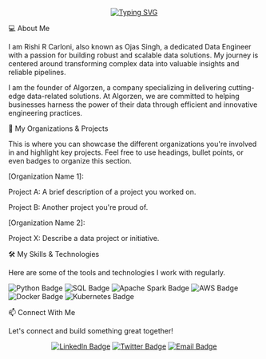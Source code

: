 <p align="center">
<a href="https://git.io/typing-svg"><img src="https://readme-typing-svg.herokuapp.com?font=Fira+Code&pause=1000&center=true&vCenter=true&random=false&width=435&lines=Hi%2C+I'm+Rishi+R+Carloni" alt="Typing SVG" /></a>
</p>

💻 About Me

I am Rishi R Carloni, also known as Ojas Singh, a dedicated Data Engineer with a passion for building robust and scalable data solutions. My journey is centered around transforming complex data into valuable insights and reliable pipelines.

I am the founder of Algorzen, a company specializing in delivering cutting-edge data-related solutions. At Algorzen, we are committed to helping businesses harness the power of their data through efficient and innovative engineering practices.

📂 My Organizations & Projects

This is where you can showcase the different organizations you're involved in and highlight key projects. Feel free to use headings, bullet points, or even badges to organize this section.

[Organization Name 1]:

Project A: A brief description of a project you worked on.

Project B: Another project you're proud of.

[Organization Name 2]:

Project X: Describe a data project or initiative.

🛠️ My Skills & Technologies

Here are some of the tools and technologies I work with regularly.

<p align="left">
<img src="https://img.shields.io/badge/Python-3776AB?style=for-the-badge&logo=python&logoColor=white" alt="Python Badge">
<img src="https://img.shields.io/badge/SQL-4479A1?style=for-the-badge&logo=mysql&logoColor=white" alt="SQL Badge">
<img src="https://img.shields.io/badge/Apache%20Spark-E25A1C?style=for-the-badge&logo=apachespark&logoColor=white" alt="Apache Spark Badge">
<img src="https://img.shields.io/badge/AWS-232F3E?style=for-the-badge&logo=amazon-aws&logoColor=white" alt="AWS Badge">
<img src="https://img.shields.io/badge/Docker-2496ED?style=for-the-badge&logo=docker&logoColor=white" alt="Docker Badge">
<img src="https://img.shields.io/badge/Kubernetes-326CE5?style=for-the-badge&logo=kubernetes&logoColor=white" alt="Kubernetes Badge">
</p>

📫 Connect With Me

Let's connect and build something great together!

<p align="center">
<a href="https://linkedin.com/in/your_linkedin_profile"><img src="https://img.shields.io/badge/LinkedIn-0077B5?style=for-the-badge&logo=linkedin&logoColor=white" alt="LinkedIn Badge"></a>
<a href="https://twitter.com/your_twitter_handle"><img src="https://img.shields.io/badge/Twitter-1DA1F2?style=for-the-badge&logo=twitter&logoColor=white" alt="Twitter Badge"></a>
<a href="mailto:youremail@example.com"><img src="https://img.shields.io/badge/Email-D14836?style=for-the-badge&logo=gmail&logoColor=white" alt="Email Badge"></a>
</p>

